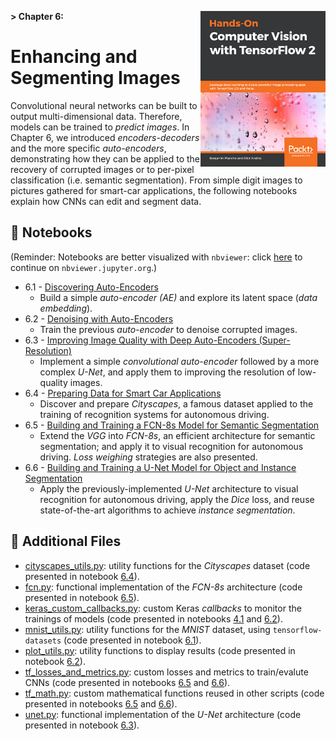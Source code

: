 **> Chapter 6:**
<a href="https://www.packtpub.com" title="Get the book!">
    <img src="../banner_images/book_cover.png" width=200 align="right">
</a>
# Enhancing and Segmenting Images

Convolutional neural networks can be built to output multi-dimensional data. Therefore, models can be trained to _predict images_. In Chapter 6, we introduced _encoders-decoders_ and the more specific _auto-encoders_, demonstrating how they can be applied to the recovery of corrupted images or to per-pixel classification (i.e. semantic segmentation). From simple digit images to pictures gathered for smart-car applications, the following notebooks explain how CNNs can edit and segment data.

## :notebook: Notebooks

(Reminder: Notebooks are better visualized with `nbviewer`: click [here](https://nbviewer.jupyter.org/github/PacktPublishing/Hands-On-Computer-Vision-with-Tensorflow/blob/master/ch6) to continue on `nbviewer.jupyter.org`.)

- 6.1 - [Discovering Auto-Encoders](./ch6_nb1_discover_autoencoders.ipynb)
    - Build a simple _auto-encoder (AE)_ and explore its latent space (_data embedding_).
- 6.2 - [Denoising with Auto-Encoders](./ch6_nb2_denoise_with_autoencoders.ipynb)
    - Train the previous _auto-encoder_ to denoise corrupted images.
- 6.3 - [Improving Image Quality with Deep Auto-Encoders (Super-Resolution)](./ch6_nb3_improve_image_quality_with_dae.ipynb)
    - Implement a simple _convolutional auto-encoder_ followed by a more complex _U-Net_, and apply them to improving the resolution of low-quality images. 
- 6.4 - [Preparing Data for Smart Car Applications](./ch6_nb4_preparing_data_for_smart_car_apps.ipynb)
    - Discover and prepare _Cityscapes_, a famous dataset applied to the training of recognition systems for autonomous driving.
- 6.5 - [Building and Training a FCN-8s Model for Semantic Segmentation](./ch6_nb5_build_and_train_a_fcn8s_semantic_segmentation_model_for_smart_cars.ipynb)
    - Extend the _VGG_ into _FCN-8s_, an efficient architecture for semantic segmentation; and apply it to visual recognition for autonomous driving. _Loss weighing_ strategies are also presented.
- 6.6 - [Building and Training a U-Net Model for Object and Instance Segmentation](./ch6_nb6_build_and_train_a_unet_for_urban_object_and_instance_segmentation.ipynb)
    - Apply the previously-implemented _U-Net_ architecture to visual recognition for autonomous driving, apply the _Dice_ loss, and reuse state-of-the-art algorithms to achieve _instance segmentation_.
	
## :page_facing_up: Additional Files

- [cityscapes_utils.py](cityscapes_utils.py): utility functions for the _Cityscapes_ dataset (code presented in notebook [6.4](./ch6_nb4_preparing_data_for_smart_car_apps.ipynb)).
- [fcn.py](fcn.py): functional implementation of the _FCN-8s_ architecture (code presented in notebook [6.5](./ch6_nb5_build_and_train_a_fcn8s_semantic_segmentation_model_for_smart_cars.ipynb)).
- [keras_custom_callbacks.py](keras_custom_callbacks.py): custom Keras _callbacks_ to monitor the trainings of models (code presented in notebooks [4.1](../Chapter04/ch4_nb1_implement_resnet_from_scratch.ipynb) and [6.2](./ch6_nb2_denoise_with_autoencoders.ipynb)).
- [mnist_utils.py](mnist_utils.py): utility functions for the _MNIST_ dataset, using `tensorflow-datasets` (code presented in notebook [6.1](./ch6_nb1_discover_autoencoders.ipynb)).
- [plot_utils.py](plot_utils.py): utility functions to display results (code presented in notebook [6.2](./ch6_nb2_denoise_with_autoencoders.ipynb)).
- [tf_losses_and_metrics.py](tf_losses_and_metrics.py): custom losses and metrics to train/evalute CNNs (code presented in notebooks [6.5](./ch6_nb5_build_and_train_a_fcn8s_semantic_segmentation_model_for_smart_cars.ipynb) and [6.6](./ch6_nb6_build_and_train_a_unet_for_urban_object_and_instance_segmentation.ipynb)).
- [tf_math.py](tf_math.py): custom mathematical functions reused in other scripts (code presented in notebooks [6.5](./ch6_nb5_build_and_train_a_fcn8s_semantic_segmentation_model_for_smart_cars.ipynb) and [6.6](./ch6_nb6_build_and_train_a_unet_for_urban_object_and_instance_segmentation.ipynb)).
- [unet.py](unet.py): functional implementation of the _U-Net_ architecture  (code presented in notebook [6.3](./ch6_nb3_improve_image_quality_with_dae.ipynb)).
